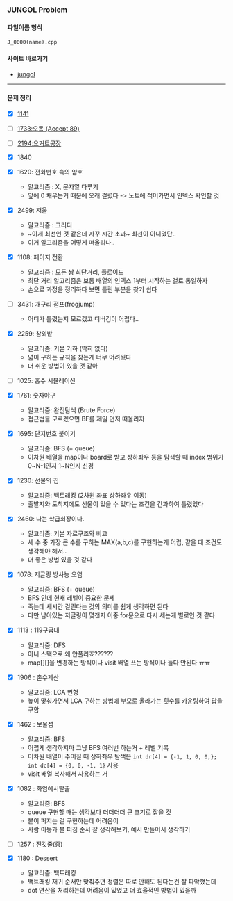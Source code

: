 <h3> JUNGOL Problem </h3>

#### 파일이름 형식
  `
  J_0000(name).cpp
  `  

#### 사이트 바로가기
  - [jungol](http://jungol.co.kr/)
   
*******

#### 문제 정리
  - [X] [1141](http://jungol.co.kr/bbs/board.php?bo_table=pbank&wr_id=421&sca=3020)
  - [ ] [1733:오목 (Accept 89)](http://jungol.co.kr/bbs/board.php?bo_table=pbank&wr_id=1006&sca=2060)
  - [ ] [2194:요거트공장](http://jungol.co.kr/bbs/board.php?bo_table=pbank&wr_id=1454&sca=99&sfl=wr_hit&stx=2194)
  - [X] 1840
  - [X] 1620: 전화번호 속의 암호
      - 알고리즘 : X, 문자열 다루기
      - 앞에 0 채우는거 때문에 오래 걸렸다 -> 노트에 적어가면서 인덱스 확인할 것
  - [X] 2499: 저울
      - 알고리즘 : 그리디
      - ~이게 최선인 것 같은데 자꾸 시간 초과~ 최선이 아니었단..
      - 이거 알고리즘을 어떻게 떠올리나..

  - [X] 1108: 페이지 전환  
      - 알고리즘 : 모든 쌍 최단거리, 플로이드  
      - 최단 거리 알고리즘은 보통 배열의 인덱스 1부터 시작하는 걸로 통일하자  
      - 손으로 과정을 정리하다 보면 틀린 부분을 찾기 쉽다  
      
  - [ ] 3431: 개구리 점프(frogjump)
      - 어디가 틀렸는지 모르겠고 디버깅이 어렵다..


  - [X] 2259: 참외밭
      - 알고리즘: 기본 기하 (딱히 없다)
      - 넓이 구하는 규칙을 찾는게 너무 어려웠다
      - 더 쉬운 방법이 있을 것 같아

  - [ ] 1025: 홍수 시뮬레이션

  - [X] 1761: 숫자야구
      - 알고리즘: 완전탐색 (Brute Force)
      - 접근법을 모르겠으면 BF를 제일 먼저 떠올리자

  - [X] 1695: 단지번호 붙이기
      - 알고리즘: BFS (+ queue)
      - 이차원 배열을 map이나 board로 받고 상하좌우 등을 탐색할 때 index 범위가 0~N-1인지 1~N인지 신경

  - [X] 1230: 선물의 집 
      - 알고리즘: 백트래킹 (2차원 좌표 상하좌우 이동)
      - 출발지와 도착지에도 선물이 있을 수 있다는 조건을 간과하여 틀렸었다
      
  - [X] 2460: 나는 학급회장이다.
      - 알고리즘: 기본 자료구조와 비교
      - 세 수 중 가장 큰 수를 구하는 MAX(a,b,c)를 구현하는게 어렵, 같을 때 조건도 생각해야 해서..
      - 더 좋은 방법 있을 것 같다

  - [X] 1078: 저글링 방사능 오염
      - 알고리즘: BFS (+ queue)
      - BFS 인데 현재 레벨이 중요한 문제
      - 죽는데 세시간 걸린다는 것의 의미를 쉽게 생각하면 된다
      - 다만 남아있는 저글링이 몇갠지 이중 for문으로 다시 세는게 별로인 것 같다


  - [X] 1113 : 119구급대
      - 알고리즘: DFS
      - 아니 스택으로 왜 안풀리죠??????
      - map[][]을 변경하는 방식이나 visit 배열 쓰는 방식이나 둘다 안된다 ㅠㅠ


  - [X] 1906 : 촌수계산
      - 알고리즘: LCA 변형
      - 높이 맞춰가면서 LCA 구하는 방법에 부모로 올라가는 횟수를 카운팅하여 답을 구함


  - [X] 1462 : 보물섬
      - 알고리즘: BFS
      - 어렵게 생각하지마 그냥 BFS 여러번 하는거 + 레벨 기록
      - 이차원 배열이 주어질 때 상하좌우 탐색은 `int dr[4] = {-1, 1, 0, 0,}; int dc[4] = {0, 0, -1, 1}` 사용
      - visit 배열 복사해서 사용하는 거

  - [X] 1082 : 화염에서탈출
      - 알고리즘: BFS
      - queue 구현할 때는 생각보다 더더더더 큰 크기로 잡을 것
      - 불이 퍼지는 걸 구현하는데 어려움이 
      - 사람 이동과 불 퍼짐 순서 잘 생각해보기, 예시 만들어서 생각하기

  - [ ] 1257 : 전깃줄(중)
  - [X] 1180 : Dessert
      - 알고리즘: 백트래킹
      - 백트래킹 재귀 순서만 맞춰주면 정렬은 따로 안해도 된다는건 잘 파악했는데
      - dot 연산을 처리하는데 어려움이 있었고 더 효율적인 방법이 있을까


